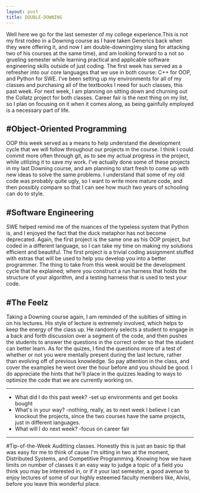 ```yaml
---
layout: post
title: DOUBLE-DOWNING
---
```


Well here we go for the last semester of my college experience.This is not my first rodeo in a Downing course as I have taken Generics back when they were offering it, and now I am double-downing(my slang for attacking two of his courses at the same time), and am looking forward to a not so grueling semester while learning practical and applicable software engineering skills outside of just coding. The first week has served as a refresher into our core languages that we use in both course: C++ for OOP, and Python for SWE. I've been setting up my environments for all of my classes and purchasing all of the textbooks I need for such classes, this past week. For next week, I am planning on sitting down and churning out the Collatz project for both classes. Career fair is the next thing on my list, so I plan on focusing on it when it comes along, as being gainfully employed is a necessary part of life. 

#Object-Oriented Programming
----------------------------
OOP this week served as a means to help understand the development cycle that we will follow throughout our projects in the course. I think I could commit more often through git, as to see my actual progress in the project, while utilizing it to save my work. I've actually done some of these projects in my last Downing course, and am planning to start fresh to come up with new ideas to solve the same problems. I understand that some of my old code was probably quite ugly, so I want to write more mature code, and then possibly compare so that I can see how much two years of schooling can do to style. 

#Software Engineering 
---------------------
SWE helped remind me of the nuances of the typeless system that Python is, and I enjoyed the fact that the duck metaphor has not become deprecated. Again, the first project is the same one as his OOP project, but coded in a different language, so I can take my time on making my solutions efficient and beautiful. The first project is a trivial coding assignment stuffed with extras that will be used to help you develop you into a better programmer. The thing to take from this week would be the development cycle that he explained; where you construct a run harness that holds the structure of your algorithm, and a testing harness that is used to test your code.
 
#The Feelz
----------
Taking a Downing course again, I am reminded of the sublties of sitting in on his lectures. His style of lecture is extremely involved, which helps to keep the energy of the class up. He randomly selects a student to engage in a back and forth discussion over a segment of the code, and then pushes the students to answer the questions in the correct order so that the student can better learn. As for the quizes, I find the questions more of a test of whether or not you were mentally present during the last lecture, rather than evolving off of previous knowledge. So pay attention in the class, and cover the examples he went over the hour before and you should be good. I do appreciate the hints that he'll place in the quizzes leading to ways to optimize the code that we are currently working on. 
  
---

* What did I do this past week?
  -set up environments and get books bought
* What's in your way?
  -nothing, really, as to next week I believe I can knockout the projects, since the two courses have the same projects, just in different languages.
* What will I do next week?
  -focus on career fair

---

#Tip-of-the-Week
Auditting classes. Honestly this is just an basic tip that was easy for me to think of cause I'm sitting in two at the moment, Distributed Systems, and Competitive Programming. Knowing how we have limits on number of classes it an easy way to judge a topic of a field you think you may be interested in, or if it your last semester, a good avenue to enjoy lectures of some of our highly esteemed faculty members like, Alvisi, before you leave this wonderful place.
